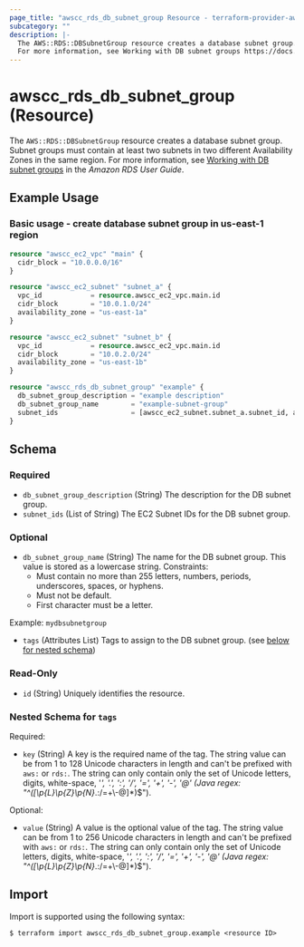 ```yaml
---
page_title: "awscc_rds_db_subnet_group Resource - terraform-provider-awscc"
subcategory: ""
description: |-
  The AWS::RDS::DBSubnetGroup resource creates a database subnet group. Subnet groups must contain at least two subnets in two different Availability Zones in the same region.
  For more information, see Working with DB subnet groups https://docs.aws.amazon.com/AmazonRDS/latest/UserGuide/USER_VPC.WorkingWithRDSInstanceinaVPC.html#USER_VPC.Subnets in the Amazon RDS User Guide.
---
```


# awscc_rds_db_subnet_group (Resource)

The ``AWS::RDS::DBSubnetGroup`` resource creates a database subnet group. Subnet groups must contain at least two subnets in two different Availability Zones in the same region. 
 For more information, see [Working with DB subnet groups](https://docs.aws.amazon.com/AmazonRDS/latest/UserGuide/USER_VPC.WorkingWithRDSInstanceinaVPC.html#USER_VPC.Subnets) in the *Amazon RDS User Guide*.

## Example Usage

### Basic usage - create database subnet group in us-east-1 region
```terraform
resource "awscc_ec2_vpc" "main" {
  cidr_block = "10.0.0.0/16"
}

resource "awscc_ec2_subnet" "subnet_a" {
  vpc_id            = resource.awscc_ec2_vpc.main.id
  cidr_block        = "10.0.1.0/24"
  availability_zone = "us-east-1a"
}

resource "awscc_ec2_subnet" "subnet_b" {
  vpc_id            = resource.awscc_ec2_vpc.main.id
  cidr_block        = "10.0.2.0/24"
  availability_zone = "us-east-1b"
}

resource "awscc_rds_db_subnet_group" "example" {
  db_subnet_group_description = "example description"
  db_subnet_group_name        = "example-subnet-group"
  subnet_ids                  = [awscc_ec2_subnet.subnet_a.subnet_id, awscc_ec2_subnet.subnet_b.subnet_id]
}
```

<!-- schema generated by tfplugindocs -->
## Schema

### Required

- `db_subnet_group_description` (String) The description for the DB subnet group.
- `subnet_ids` (List of String) The EC2 Subnet IDs for the DB subnet group.

### Optional

- `db_subnet_group_name` (String) The name for the DB subnet group. This value is stored as a lowercase string.
 Constraints:
  +  Must contain no more than 255 letters, numbers, periods, underscores, spaces, or hyphens.
  +  Must not be default.
  +  First character must be a letter.
  
 Example: ``mydbsubnetgroup``
- `tags` (Attributes List) Tags to assign to the DB subnet group. (see [below for nested schema](#nestedatt--tags))

### Read-Only

- `id` (String) Uniquely identifies the resource.

<a id="nestedatt--tags"></a>
### Nested Schema for `tags`

Required:

- `key` (String) A key is the required name of the tag. The string value can be from 1 to 128 Unicode characters in length and can't be prefixed with ``aws:`` or ``rds:``. The string can only contain only the set of Unicode letters, digits, white-space, '_', '.', ':', '/', '=', '+', '-', '@' (Java regex: "^([\\p{L}\\p{Z}\\p{N}_.:/=+\\-@]*)$").

Optional:

- `value` (String) A value is the optional value of the tag. The string value can be from 1 to 256 Unicode characters in length and can't be prefixed with ``aws:`` or ``rds:``. The string can only contain only the set of Unicode letters, digits, white-space, '_', '.', ':', '/', '=', '+', '-', '@' (Java regex: "^([\\p{L}\\p{Z}\\p{N}_.:/=+\\-@]*)$").

## Import

Import is supported using the following syntax:

```shell
$ terraform import awscc_rds_db_subnet_group.example <resource ID>
```